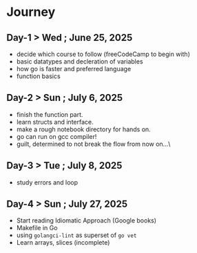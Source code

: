 # Journey

## Day-1 > Wed ; June 25, 2025
- decide which course to follow (freeCodeCamp to begin with)
- basic datatypes and decleration of variables
- how go is faster and preferred language
- function basics

## Day-2 > Sun ; July 6, 2025
- finish the function part.
- learn structs and interface.
- make a rough notebook directory for hands on.
- go can run on gcc compiler!
- guilt, determined to not break the flow from now on...\

## Day-3 > Tue ; July 8, 2025
- study errors and loop

## Day-4 > Sun ; July 27, 2025
- Start reading Idiomatic Approach (Google books)
- Makefile in Go
- using `golangci-lint` as superset of `go vet`
- Learn arrays, slices (incomplete)